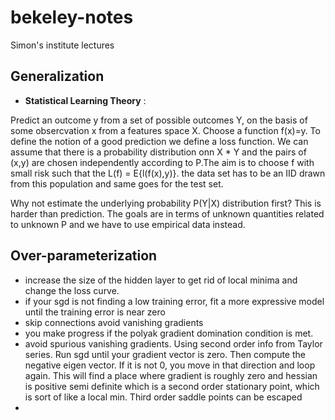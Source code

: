 # bekeley-notes
Simon's institute lectures



## Generalization

* **Statistical Learning Theory** : 

Predict an outcome y from a set of possible outcomes Y, on the basis of some obsercvation x from a features space X. Choose a function f(x)=y. To define the notion of a good prediction we define a loss function. We can assume that there is a probability distribution onn X * Y and the pairs of (x,y) are chosen independently according to P.The aim is to choose f with small risk such that the L(f) = E{l(f(x),y)}. the data set has to be an IID drawn from this population and same goes for the test set.

Why not estimate the underlying probability P(Y|X) distribution first? This is harder than prediction. The goals are in terms of unknown quantities related to unknown P and we have to use empirical data instead.  





## Over-parameterization

- increase the size of the hidden layer to get rid of local minima and change the loss curve.
- if your sgd is not finding a low training error, fit a more expressive model until the training error is near zero
- skip connections avoid vanishing gradients
- you make progress if the polyak gradient domination condition is met.
- avoid spurious vanishing gradients. Using second order info from Taylor series. Run sgd until your gradient vector is zero. Then compute the negative eigen vector. If it is not 0, you move in that direction and loop again. This will find a place where gradient is roughly zero and hessian is positive semi definite which is a second order stationary point, which is sort of like a local min. Third order saddle points can be escaped
-
